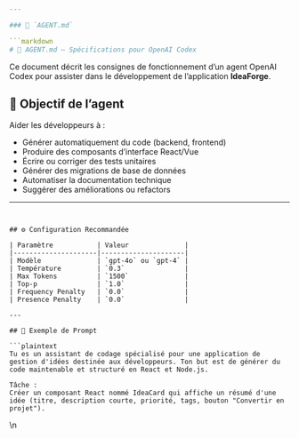 ```yaml
---

### 🧠 `AGENT.md`

```markdown
# 🤖 AGENT.md – Spécifications pour OpenAI Codex
```

Ce document décrit les consignes de fonctionnement d’un agent OpenAI Codex pour assister dans le développement de l’application **IdeaForge**.

## 🧭 Objectif de l’agent

Aider les développeurs à :

- Générer automatiquement du code (backend, frontend)
- Produire des composants d’interface React/Vue
- Écrire ou corriger des tests unitaires
- Générer des migrations de base de données
- Automatiser la documentation technique
- Suggérer des améliorations ou refactors

---
```


## ⚙️ Configuration Recommandée

| Paramètre           | Valeur              |
|---------------------|---------------------|
| Modèle              | `gpt-4o` ou `gpt-4` |
| Température         | `0.3`               |
| Max Tokens          | `1500`              |
| Top-p               | `1.0`               |
| Frequency Penalty   | `0.0`               |
| Presence Penalty    | `0.0`               |

---

## 💬 Exemple de Prompt

```plaintext
Tu es un assistant de codage spécialisé pour une application de gestion d'idées destinée aux développeurs. Ton but est de générer du code maintenable et structuré en React et Node.js.

Tâche :
Créer un composant React nommé IdeaCard qui affiche un résumé d'une idée (titre, description courte, priorité, tags, bouton "Convertir en projet").
```
\n